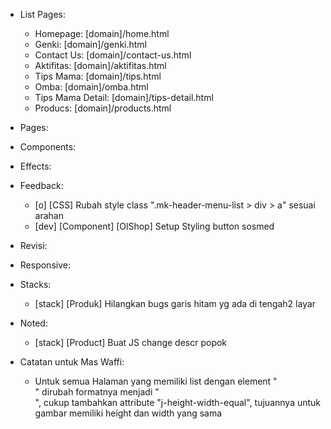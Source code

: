 - List Pages:
  - Homepage: [domain]/home.html
  - Genki: [domain]/genki.html
  - Contact Us: [domain]/contact-us.html
  - Aktifitas: [domain]/aktifitas.html
  - Tips Mama: [domain]/tips.html
  - Omba: [domain]/omba.html
  - Tips Mama Detail: [domain]/tips-detail.html
  - Producs: [domain]/products.html

- Pages:

- Components:

- Effects:
  
- Feedback:
  - [o] [CSS] Rubah style class ".mk-header-menu-list > div > a" sesuai arahan
  - [dev] [Component] [OlShop] Setup Styling button sosmed

- Revisi:

- Responsive:

- Stacks:
  - [stack] [Produk] Hilangkan bugs garis hitam yg ada di tengah2 layar
- Noted:
  - [stack] [Product] Buat JS change descr popok

- Catatan untuk Mas Waffi:
  - Untuk semua Halaman yang memiliki list dengan element "<div class="m-tips-2-list-item-image">" dirubah formatnya menjadi "<div class="m-tips-2-list-item-image" j-height-width-equal>", cukup tambahkan attribute "j-height-width-equal", tujuannya untuk gambar memiliki height dan width yang sama